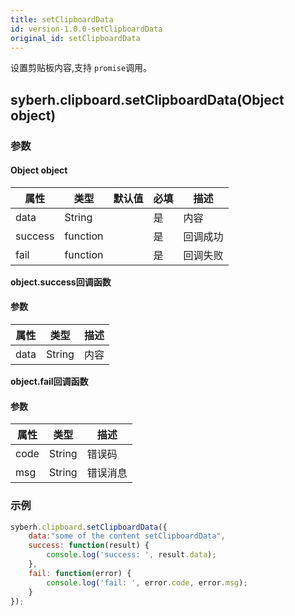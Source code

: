 ```yaml
---
title: setClipboardData
id: version-1.0.0-setClipboardData
original_id: setClipboardData
---
```


设置剪贴板内容,支持 `promise`调用。

<!-- 支持`Promise` 使用。 -->


## syberh.clipboard.setClipboardData(Object object)
### 参数
#### Object object
| 属性     | 类型   | 默认值  |  必填 | 描述                         |
| ---------- | ------- | -------- | ---------------- | ----------------------------------|
| data    | String   |  | 是       | 内容           |
| success | function |  |  是       | 回调成功      |
| fail   | function |  |  是       | 回调失败      |


**object.success回调函数**
#### 参数
| 属性 | 类型   | 描述         |
| ---- | ------ | ------------ |
| data | String | 内容 |

**object.fail回调函数**
#### 参数
| 属性 | 类型   | 描述     |
| ---- | ------ | -------- |
| code | String | 错误码   |
| msg  | String | 错误消息 |


### 示例
``` javascript
syberh.clipboard.setClipboardData({
    data:"some of the content setClipboardData",
    success: function(result) {
        console.log('success: ', result.data);
    },
    fail: function(error) {
        console.log('fail: ', error.code, error.msg);
    }
}); 
```

<!-- #### Promise
``` javascript
syberh.clipboard.setClipboardData({
    data:"some of the content setClipboardData",
}).then(function(result) {
    console.log('success: ', result.data);
}).catch(function(error) {
    console.log('fail: ', error.code, error.msg);
})
``` -->
